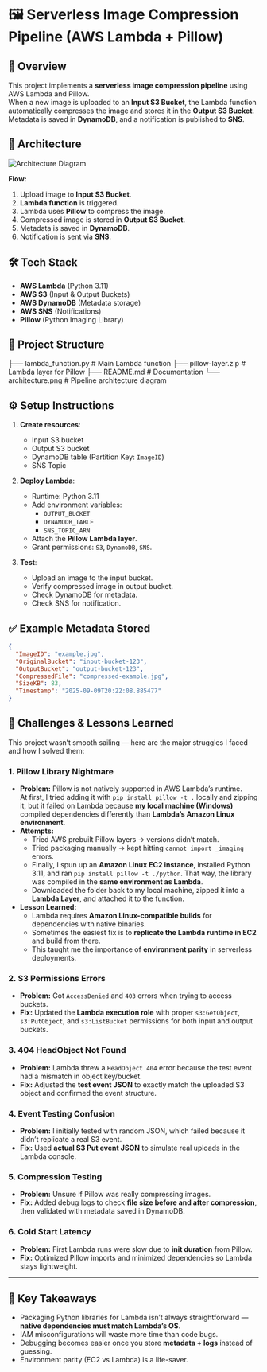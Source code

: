 # 🖼️ Serverless Image Compression Pipeline (AWS Lambda + Pillow)

## 📌 Overview
This project implements a **serverless image compression pipeline** using AWS Lambda and Pillow.  
When a new image is uploaded to an **Input S3 Bucket**, the Lambda function automatically compresses the image and stores it in the **Output S3 Bucket**.  
Metadata is saved in **DynamoDB**, and a notification is published to **SNS**.

## 🚀 Architecture
![Architecture Diagram](lambda_pipeline_architecture.png)

**Flow:**
1. Upload image to **Input S3 Bucket**.
2. **Lambda function** is triggered.
3. Lambda uses **Pillow** to compress the image.
4. Compressed image is stored in **Output S3 Bucket**.
5. Metadata is saved in **DynamoDB**.
6. Notification is sent via **SNS**.

## 🛠️ Tech Stack
- **AWS Lambda** (Python 3.11)
- **AWS S3** (Input & Output Buckets)
- **AWS DynamoDB** (Metadata storage)
- **AWS SNS** (Notifications)
- **Pillow** (Python Imaging Library)

## 📂 Project Structure
├── lambda_function.py # Main Lambda function
├── pillow-layer.zip # Lambda layer for Pillow
├── README.md # Documentation
└── architecture.png # Pipeline architecture diagram

## ⚙️ Setup Instructions
1. **Create resources**:
   - Input S3 bucket
   - Output S3 bucket
   - DynamoDB table (Partition Key: `ImageID`)
   - SNS Topic

2. **Deploy Lambda**:
   - Runtime: Python 3.11
   - Add environment variables:
     - `OUTPUT_BUCKET`
     - `DYNAMODB_TABLE`
     - `SNS_TOPIC_ARN`
   - Attach the **Pillow Lambda layer**.
   - Grant permissions: `S3`, `DynamoDB`, `SNS`.

3. **Test**:
   - Upload an image to the input bucket.
   - Verify compressed image in output bucket.
   - Check DynamoDB for metadata.
   - Check SNS for notification.

## ✅ Example Metadata Stored
```json
{
  "ImageID": "example.jpg",
  "OriginalBucket": "input-bucket-123",
  "OutputBucket": "output-bucket-123",
  "CompressedFile": "compressed-example.jpg",
  "SizeKB": 83,
  "Timestamp": "2025-09-09T20:22:08.885477"
}
```
## 🧗 Challenges & Lessons Learned

This project wasn’t smooth sailing — here are the major struggles I faced and how I solved them:

### 1. **Pillow Library Nightmare**
- **Problem:** Pillow is not natively supported in AWS Lambda’s runtime.  
  At first, I tried adding it with `pip install pillow -t .` locally and zipping it, but it failed on Lambda because **my local machine (Windows)** compiled dependencies differently than **Lambda’s Amazon Linux environment**.  
- **Attempts:**  
  - Tried AWS prebuilt Pillow layers → versions didn’t match.  
  - Tried packaging manually → kept hitting `cannot import _imaging` errors.  
  - Finally, I spun up an **Amazon Linux EC2 instance**, installed Python 3.11, and ran `pip install pillow -t ./python`. That way, the library was compiled in the **same environment as Lambda**.  
  - Downloaded the folder back to my local machine, zipped it into a **Lambda Layer**, and attached it to the function.
- **Lesson Learned:**  
  - Lambda requires **Amazon Linux-compatible builds** for dependencies with native binaries.  
  - Sometimes the easiest fix is to **replicate the Lambda runtime in EC2** and build from there.  
  - This taught me the importance of **environment parity** in serverless deployments.  

### 2. **S3 Permissions Errors**
- **Problem:** Got `AccessDenied` and `403` errors when trying to access buckets.  
- **Fix:** Updated the **Lambda execution role** with proper `s3:GetObject`, `s3:PutObject`, and `s3:ListBucket` permissions for both input and output buckets.

### 3. **404 HeadObject Not Found**
- **Problem:** Lambda threw a `HeadObject 404` error because the test event had a mismatch in object key/bucket.  
- **Fix:** Adjusted the **test event JSON** to exactly match the uploaded S3 object and confirmed the event structure.

### 4. **Event Testing Confusion**
- **Problem:** I initially tested with random JSON, which failed because it didn’t replicate a real S3 event.  
- **Fix:** Used **actual S3 Put event JSON** to simulate real uploads in the Lambda console.

### 5. **Compression Testing**
- **Problem:** Unsure if Pillow was really compressing images.  
- **Fix:** Added debug logs to check **file size before and after compression**, then validated with metadata saved in DynamoDB.

### 6. **Cold Start Latency**
- **Problem:** First Lambda runs were slow due to **init duration** from Pillow.  
- **Fix:** Optimized Pillow imports and minimized dependencies so Lambda stays lightweight.

---

## 🎉 Key Takeaways
- Packaging Python libraries for Lambda isn’t always straightforward — **native dependencies must match Lambda’s OS**.  
- IAM misconfigurations will waste more time than code bugs.  
- Debugging becomes easier once you store **metadata + logs** instead of guessing.  
- Environment parity (EC2 vs Lambda) is a life-saver.  


